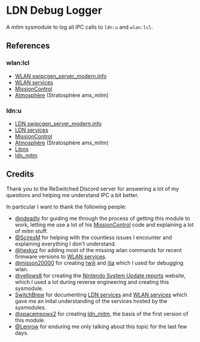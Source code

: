 # LDN Debug Logger

A mitm sysmodule to log all IPC calls to `ldn:u` and `wlan:lcl`.

## References

### wlan:lcl

- [WLAN swipcgen_server_modern.info](https://yls8.mtheall.com/ninupdates/sysupdatedl/autodl_sysupdates/2021-09-15_00-05-06-hac/0100000000000016/ALL/v872415452/swipcgen_server_modern.info)
- [WLAN services](https://switchbrew.org/wiki/WLAN_services)
- [MissionControl](https://github.com/ndeadly/MissionControl)
- [Atmosphère](https://github.com/Atmosphere-NX/Atmosphere) (Stratosphère ams_mitm)

### ldn:u

- [LDN swipcgen_server_modern.info](https://yls8.mtheall.com/ninupdates/sysupdatedl/autodl_sysupdates/2022-03-22_00-05-06-hac/0100000000000018/ALL/v939525336/swipcgen_server_modern.info)
- [LDN services](https://switchbrew.org/wiki/LDN_services)
- [MissionControl](https://github.com/ndeadly/MissionControl)
- [Atmosphère](https://github.com/Atmosphere-NX/Atmosphere) (Stratosphère ams_mitm)
- [Libnx](https://switchbrew.github.io/libnx/ldn_8h.html)
- [ldn_mitm](https://github.com/spacemeowx2/ldn_mitm)

## Credits

Thank you to the ReSwitched Discord server for answering a lot of my questions and helping me understand IPC a bit better.

In particular I want to thank the following people:

- [@ndeadly](https://github.com/ndeadly) for guiding me through the process of getting this module to work, letting me use a lot of his [MissionControl](https://github.com/ndeadly/MissionControl) code and explaining a lot of mitm stuff.
- [@SciresM](https://github.com/SciresM) for helping with the countless issues I encounter and explaining everything I don't understand.
- [@hexkyz](https://github.com/hexkyz) for adding most of the missing wlan commands for recent firmware versions to [WLAN services](https://switchbrew.org/wiki/WLAN_services).
- [@misson20000](https://github.com/misson20000) for creating [twili](https://github.com/misson20000/twili) and [ilia](https://github.com/misson20000/ilia) which I used for debugging wlan.
- [@yellows8](https://github.com/yellows8) for creating the [Nintendo System Update reports](https://yls8.mtheall.com/) website, which I used a lot during reverse engineering and creating this sysmodule.
- [SwitchBrew](https://switchbrew.org/wiki/Main_Page) for documenting [LDN services](https://switchbrew.org/wiki/LDN_services) and [WLAN services](https://switchbrew.org/wiki/WLAN_services) which gave me an inital understanding of the services hosted by the sysmodules.
- [@spacemeowx2](https://github.com/spacemeowx2/) for creating [ldn_mitm](https://github.com/spacemeowx2/ldn_mitm), the basis of the first version of this module.
- [@Lenrow](https://github.com/Lenrow) for enduring me only talking about this topic for the last few days.
